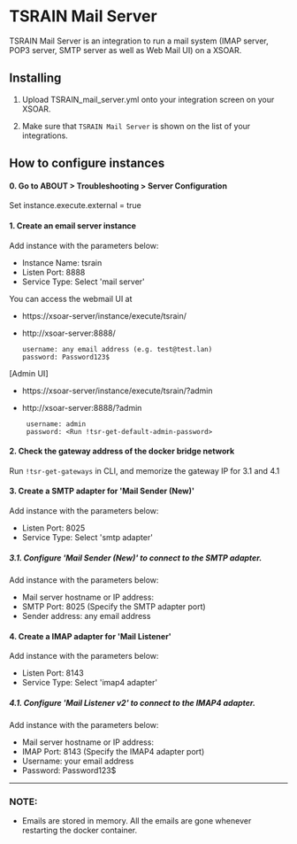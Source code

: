 TSRAIN Mail Server
===========

TSRAIN Mail Server is an integration to run a mail system (IMAP server, POP3 server, SMTP server as well as Web Mail UI) on a XSOAR.


Installing
----------

1. Upload TSRAIN_mail_server.yml onto your integration screen on your XSOAR.

2. Make sure that `TSRAIN Mail Server` is shown on the list of your integrations.


How to configure instances
----------

#### 0.  Go to ABOUT > Troubleshooting > Server Configuration

  Set  instance.execute.external = true


#### 1. Create an email server instance

  Add instance with the parameters below:
   - Instance Name: tsrain
   - Listen Port: 8888
   - Service Type: Select 'mail server'

  You can access the webmail UI at
   - https://xsoar-server/instance/execute/tsrain/
   - http://xsoar-server:8888/
    
      ```
      username: any email address (e.g. test@test.lan)
      password: Password123$
      ```

   [Admin UI]
   - https://xsoar-server/instance/execute/tsrain/?admin
   - http://xsoar-server:8888/?admin
 
      ```
       username: admin
       password: <Run !tsr-get-default-admin-password>
      ```

#### 2. Check the gateway address of the docker bridge network

  Run `!tsr-get-gateways` in CLI,
  and memorize the gateway IP for 3.1 and 4.1


#### 3. Create a SMTP adapter for 'Mail Sender (New)'

 Add instance with the parameters below:
  - Listen Port: 8025
  - Service Type: Select 'smtp adapter'

##### 3.1. Configure 'Mail Sender (New)' to connect to the SMTP adapter.

 Add instance with the parameters below:
  - Mail server hostname or IP address: <gateway IP>
  - SMTP Port: 8025  (Specify the SMTP adapter port)
  - Sender address: any email address


#### 4. Create a IMAP adapter for 'Mail Listener'

 Add instance with the parameters below:
  - Listen Port: 8143
  - Service Type: Select 'imap4 adapter'

##### 4.1. Configure 'Mail Listener v2' to connect to the IMAP4 adapter.
 Add instance with the parameters below:
  - Mail server hostname or IP address: <gateway IP>
  - IMAP Port: 8143 (Specify the IMAP4 adapter port)
   - Username: your email address
   - Password: Password123$


----------
### NOTE:
 - Emails are stored in memory. All the emails are gone whenever restarting the docker container.
  
